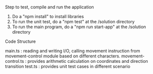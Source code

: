Step to test, compile and run the application

1) Do a "npm install" to install libraries
2) To run the unit test, do a "npm test" at the /solution directory
3) To run the main program, do a "npm run start-app" at the /solution directory


Code Structure

main.ts				: reading and writing I/O, calling movement instruction from movement-control module based on different characters.
movement-control.ts	: provides arithmetic calculation on coordinates and direction transition
test.ts				: provides unit test cases in different scenario